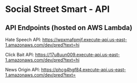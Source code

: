 # Social Street Smart - API

## API Endpoints (hosted on AWS Lambda)

Hate Speech API: https://wpxmafpmjf.execute-api.us-east-1.amazonaws.com/dev/pred?text=hi

Click Bait API: https://17u8uun009.execute-api.us-east-1.amazonaws.com/dev/pred?text=hi

News Origin API: https://phcg4hgf84.execute-api.us-east-1.amazonaws.com/dev/pred?text=